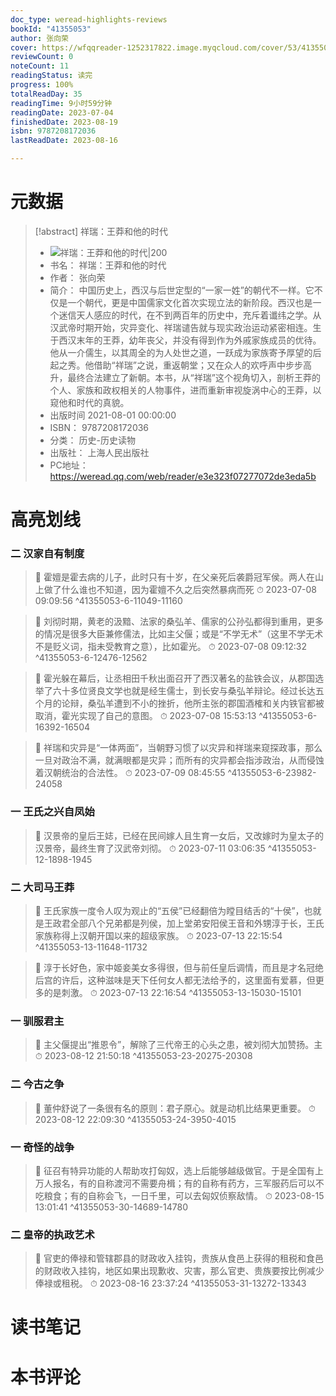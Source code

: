 ```yaml
---
doc_type: weread-highlights-reviews
bookId: "41355053"
author: 张向荣
cover: https://wfqqreader-1252317822.image.myqcloud.com/cover/53/41355053/t7_41355053.jpg
reviewCount: 0
noteCount: 11
readingStatus: 读完
progress: 100%
totalReadDay: 35
readingTime: 9小时59分钟
readingDate: 2023-07-04
finishedDate: 2023-08-19
isbn: 9787208172036
lastReadDate: 2023-08-16

---
```

# 元数据
> [!abstract] 祥瑞：王莽和他的时代
> - ![ 祥瑞：王莽和他的时代|200](https://wfqqreader-1252317822.image.myqcloud.com/cover/53/41355053/t7_41355053.jpg)
> - 书名： 祥瑞：王莽和他的时代
> - 作者： 张向荣
> - 简介： 中国历史上，西汉与后世定型的“一家一姓”的朝代不一样。它不仅是一个朝代，更是中国儒家文化首次实现立法的新阶段。西汉也是一个迷信天人感应的时代，在不到两百年的历史中，充斥着谶纬之学。从汉武帝时期开始，灾异变化、祥瑞谴告就与现实政治运动紧密相连。生于西汉末年的王莽，幼年丧父，并没有得到作为外戚家族成员的优待。他从一介儒生，以其周全的为人处世之道，一跃成为家族寄予厚望的后起之秀。他借助“祥瑞”之说，重返朝堂；又在众人的欢呼声中步步高升，最终合法建立了新朝。本书，从“祥瑞”这个视角切入，剖析王莽的个人、家族和政权相关的人物事件，进而重新审视旋涡中心的王莽，以窥他和时代的真貌。
> - 出版时间 2021-08-01 00:00:00
> - ISBN： 9787208172036
> - 分类： 历史-历史读物
> - 出版社： 上海人民出版社
> - PC地址：https://weread.qq.com/web/reader/e3e323f07277072de3eda5b

# 高亮划线

### 二 汉家自有制度

> 📌 霍嬗是霍去病的儿子，此时只有十岁，在父亲死后袭爵冠军侯。两人在山上做了什么谁也不知道，因为霍嬗不久之后突然暴病而死 
> ⏱ 2023-07-08 09:09:56 ^41355053-6-11049-11160

> 📌 刘彻时期，黄老的汲黯、法家的桑弘羊、儒家的公孙弘都得到重用，更多的情况是很多大臣兼修儒法，比如主父偃；或是“不学无术”（这里不学无术不是贬义词，指未受教育之意），比如霍光。 
> ⏱ 2023-07-08 09:12:32 ^41355053-6-12476-12562

> 📌 霍光躲在幕后，让丞相田千秋出面召开了西汉著名的盐铁会议，从郡国选举了六十多位贤良文学也就是经生儒士，到长安与桑弘羊辩论。经过长达五个月的论辩，桑弘羊遭到不小的挫折，他所主张的郡国酒榷和关内铁官都被取消，霍光实现了自己的意图。 
> ⏱ 2023-07-08 15:53:13 ^41355053-6-16392-16504

> 📌 祥瑞和灾异是“一体两面”，当朝野习惯了以灾异和祥瑞来窥探政事，那么一旦对政治不满，就满眼都是灾异；而所有的灾异都会指涉政治，从而侵蚀着汉朝统治的合法性。 
> ⏱ 2023-07-09 08:45:55 ^41355053-6-23982-24058

### 一 王氏之兴自凤始

> 📌 汉景帝的皇后王娡，已经在民间嫁人且生育一女后，又改嫁时为皇太子的汉景帝，最终生育了汉武帝刘彻。 
> ⏱ 2023-07-11 03:06:35 ^41355053-12-1898-1945

### 二 大司马王莽

> 📌 王氏家族一度令人叹为观止的“五侯”已经翻倍为瞠目结舌的“十侯”，也就是王政君全部八个兄弟都是列侯，加上堂弟安阳侯王音和外甥淳于长，王氏家族称得上汉朝开国以来的超级家族。 
> ⏱ 2023-07-13 22:15:54 ^41355053-13-11648-11732

> 📌 淳于长好色，家中姬妾美女多得很，但与前任皇后调情，而且是才名冠绝后宫的许后，这种滋味是天下任何女人都无法给予的，这里面有爱慕，但更多的是刺激。 
> ⏱ 2023-07-13 22:16:54 ^41355053-13-15030-15101

### 一 驯服君主

> 📌 主父偃提出“推恩令”，解除了三代帝王的心头之患，被刘彻大加赞扬。主 
> ⏱ 2023-08-12 21:50:18 ^41355053-23-20275-20308

### 二 今古之争

> 📌 董仲舒说了一条很有名的原则：君子原心。就是动机比结果更重要。 
> ⏱ 2023-08-12 22:09:30 ^41355053-24-3950-4015

### 一 奇怪的战争

> 📌 征召有特异功能的人帮助攻打匈奴，选上后能够越级做官。于是全国有上万人报名，有的自称渡河不需要舟楫；有的自称有药方，三军服药后可以不吃粮食；有的自称会飞，一日千里，可以去匈奴侦察敌情。 
> ⏱ 2023-08-15 13:01:41 ^41355053-30-14689-14780

### 二 皇帝的执政艺术

> 📌 官吏的俸禄和管辖郡县的财政收入挂钩，贵族从食邑上获得的租税和食邑的财政收入挂钩，地区如果出现歉收、灾害，那么官吏、贵族要按比例减少俸禄或租税。 
> ⏱ 2023-08-16 23:37:24 ^41355053-31-13272-13343

# 读书笔记

# 本书评论
